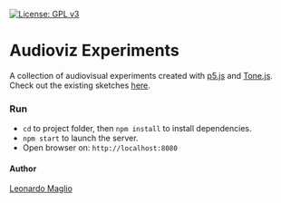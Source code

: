 [![License: GPL v3](https://img.shields.io/badge/License-GPLv3-blue.svg)](https://www.gnu.org/licenses/gpl-3.0)


# Audioviz Experiments
A collection of audiovisual experiments created with <a href="https://p5js.org/">p5.js</a> and <a href="https://tonejs.github.io/">Tone.js</a>.<br>
Check out the existing sketches <a href="https://inglorious-devs.github.io/audioviz-experiments/">here</a>.


### Run
- `cd` to project folder, then `npm install` to install dependencies.
- `npm start` to launch the server.
- Open browser on: `http://localhost:8080`


#### Author
<a href="https://github.com/leota">Leonardo Maglio</a>

